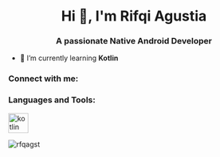 <h1 align="center">Hi 👋, I'm Rifqi Agustia</h1>
<h3 align="center">A passionate Native Android Developer</h3>

- 🌱 I’m currently learning **Kotlin**

<h3 align="left">Connect with me:</h3>
<p align="left">
</p>

<h3 align="left">Languages and Tools:</h3>
<p align="left"> <a href="https://kotlinlang.org" target="_blank" rel="noreferrer"> <img src="https://www.vectorlogo.zone/logos/kotlinlang/kotlinlang-icon.svg" alt="kotlin" width="40" height="40"/> </a> </p>

<p><img align="left" src="https://github-readme-stats.vercel.app/api/top-langs?username=rfqagst&show_icons=true&locale=en&layout=compact" alt="rfqagst" /></p>


